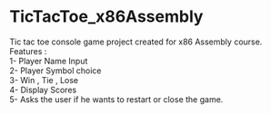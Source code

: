 # TicTacToe_x86Assembly
Tic tac toe console game project created for x86 Assembly course.  
Features :  
1- Player Name Input  
2- Player Symbol choice  
3- Win , Tie , Lose   
4- Display Scores  
5- Asks the user if he wants to restart or close the game.  
